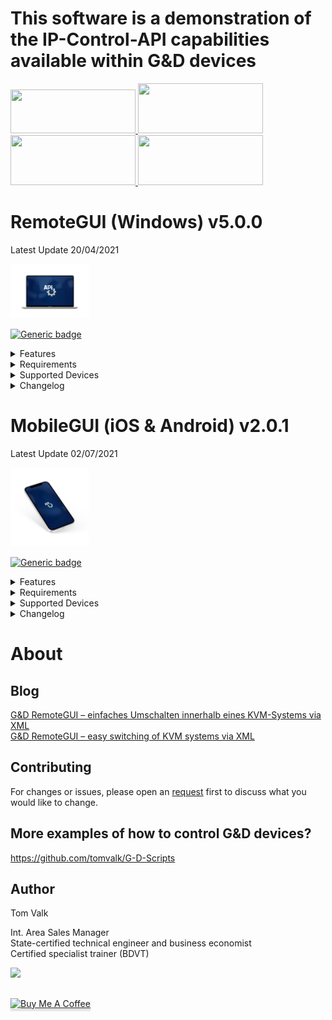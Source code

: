 # This software is a demonstration of the IP-Control-API capabilities available within G&D devices <br/>



<a href="https://testflight.apple.com/join/3QwH5VWa" target="_blank">
  <img src="https://camo.githubusercontent.com/9c6efaea581ae0ea2ce748fd94160c128f8f96da0f7f9307b11fa88acd17175f/68747470733a2f2f636f64656269742e73747564696f2f6d617a652d6b696e67646f6d2f6d617a652d6b696e67646f6d2d70726573736b69742f67726170686963732f74657374666c696768745f62616467652e706e67" width="200" height="70"/>
</a>

<a href="https://play.google.com/store/apps/details?id=com.mobilegui.android" target="_blank">
  <img src="https://play.google.com/intl/en_us/badges/images/generic/en-play-badge.png" width="200" height="80"/>
</a>

<a href="https://github.com/tomvalk/RemoteGUI-Releases/releases/tag/MobileGUI" target="_blank">
  <img src="https://www.yt3dl.net/images/apk-download-badge.png" width="200" height="80"/>
</a>


<a href="https://github.com/tomvalk/RemoteGUI-Releases/releases/tag/RemoteGUI" target="_blank">
  <img src="https://images.squarespace-cdn.com/content/v1/57eacb7e197aea92a6bb9682/1556121147198-U3JZP5DJZ7TQG9XFW4WV/ke17ZwdGBToddI8pDm48kCer5a32Hjd0zIRltAZ56MRZw-zPPgdn4jUwVcJE1ZvWQUxwkmyExglNqGp0IvTJZUJFbgE-7XRK3dMEBRBhUpwltLZdKwhAec3545lrL2t9njB-xvxgVWJEReCmYKzSeBiwy-EsC0c1Ort17sWLgzo/bezlio-app-badges-windows-version.png?format=1500w" width="200" height="80"/>
</a>





# RemoteGUI (Windows) v5.0.0
Latest Update 20/04/2021 

<img src="https://raw.githubusercontent.com/tomvalk/RemoteGUI-Releases/main/Mockup_Laptop.png" height="25%" width="25%">

[![Generic badge](https://img.shields.io/badge/Screenshots-RemoteGUI-orange.svg)](https://github.com/tomvalk/RemoteGUI-Releases/blob/main/Screenshot_RemoteGUI/)

<details><summary>Features</summary>
<p>
	

- Full integration of the IP-Control-API command set - connect, disconnect, login, logout etc.
- Shows the current connection status for all devices
- Automatic detection of all devices connected to a matrix incl. RemoteAccess and U2 devices
- Detection of newly connected devices during runtime
- Adjustment of states between online, ready and offline by PushEventNotfications during runtime
- PushEventNotfications can be shown as WIndows Messages for monitoring all conenctions
- Special commands like send messages to all devices or switch all devices at the same time can be executed directly
- Complete list with all connected devices incl. data like name, UID, port, features and much more
- Complete script builder with almost 200 API commands - Allows to create, test and export complete scripts with one click without XML knowledge
- Control and switching of additional KVM switches and MultiPower possible
- Locking access with a password is possible
- And much more!


</p>
</details>

<details><summary>Requirements</summary>
<p>

- Windows OS with Microsoft .net Framework 4.6 or higher
- It's recommended to use the latest G&D firmware in order to use all available functions and features
- The G&D firmware expansion IP-Control-API togehther with an activated Remote-Control-Port: 

```
Webinterface -> 'Your Device' -> Information -> Activated Features
Webinterface -> 'Your Device' -> Configuration -> Network -> Remote-Control -> TCP:xxxxx -> Enabled
```
</p>
</details>

<details><summary>Supported Devices</summary>
<p>

```
- ControlCenter-Digital
- ControlCenter-Compact
- ControlCenter-IP 2.0
- MUX-NT
- MUX-ATC
- Multipower-NT
```

</p>
</details>


<details><summary>Changelog</summary>
<p>
	
```
Changelog:
5.0.0
- New Design / Logo to match the MobileGUI
- Added the setting to show the Push-Event-Notification in the Windows Notifcation Center
- Added the option to show/hide Targets within the selected Workplace filter to the settings
- Overall improvements and bug fixes 

4.9.0
- Added the possibility to lock the RemoteGUI with a password 
	-> By default the password entry on startup is disabled and the password is 4658
- Added the setting to show only devices that are in the selected Workplace filter to the settings
- Moved RemoteMUX to the main window as a separate tab
- Moved Global Matrix Commands to the main window as a separate tab
- Added new RemoteMP tab for controlling MultiPower-NT 
	-> Requires firmware MultiPower-NT >= 1.1.000
- Overall improvements and bug fixes 

4.8.0
- Improved RemoteGUI appearance
	-> Added a Workplace Filter
	-> Added more apperance settings
	-> Added a Dark Mode (BETA)
- Added U2-LAN/U2+ device to the RemoteGUI and [Script Builder] 
- Added new IP-Control-API features for for MUX-ATC
	-> Single Signal Switching in the [Script Builder] for MUX-ATC
	-> Requires firmware MUX-ATC >= 1.1.000

4.7.0
- Added matrix overview tab to show all connected devices (can be copied to Excel etc.)
- Added lot of commands to the [Script Builder], more than 180x commands are now supported for
	-> ControlCenter-Compact, ControlCenter-Digital, ControlCenter-IP
	-> DL-MUX, MUX-NT, MUX-ATC
	-> RemoteAccess-CPU, MultiPower-NT
- Added new IP-Control-API features for ControlCenter-Compact / ControlCenter-Digital 
	-> Added <AllowTemporaryLogon> for OpenAccess-CON via the CON context menu (right click) and in the [Script Builder] 
	-> Added <selectvideostream> for DH devices via the CON context menu (right click) and in the [Script Builder]
	-> Improved <disconnectEvent> to show total connections to each CPU live now faster and can be switched off without refresh
	-> Requires firmware CC-Compact >= 1.4.000 / CC-Digital >= 2.3.000 and MTX-CON >= 1.7.000 for <selectvideostream>
- Overall speed improvements and bug fixes 

4.6.0
- Added support for [RemoteAccess-CPU] series

4.5.0
- Filter devices depending on status directly in the GUI accessable via the list icon beside the name filter options

4.4.0
- [Script Builder] XML code now in color and colorful
- Added support for [U2+CON/CPU] series

4.3.0 
- Added [Send Message] via CON context menu (again, got lost during the 4.0.0 update)
- Added [Disconnect all CONs] to CPU context menu

4.2.0
- Show total connections to each CPU live (can be switched off in the settings)
- Select [Connections] via the CPU context menu to get a list of all connected CONs 

4.1.0
- Performance improvements for large Matrix installations
- [Highlight] and pin CPUs and CONs via the context menu

4.0.0
- New and improved [RemoteGUI] design and features
- [Script Builder] improved for offline use
- Overall improvements and bug fixes

3.6.0
- New [Script Builder] layout

3.5.0
- Added a [SNMP Tester] accessable via the settings

3.4.0
- Show monitoring now supports [CON-2] and [DH] devices

3.3.0
- Added support for SNMP firmware detection

3.2.0
- [Script Builder] improvements and bug fixes

3.1.0
- Improved push notifications process

3.0.0
- Added support for [ControlCenter-IP] series

2.5.0
- [Script Builder] can now be used without active connection to the matrix

2.4.0
- Added support for [MUX-ATC] series
- Added support for [MUX-NT] series

2.3.0
- Improvements for large Matrix installations
- Added new features to [Script Builder]

2.2.0
- Added a counter for CPU and CON modules

2.1.0
- Added an option to filter CON and CPU modules by name

2.0.0
- New and improved [RemoteGUI] design and features

1.6.0
- Added [Hide] option on the right click context menu 
  -> This will hide the CON or CPU icons until you refresh or restart the [RemoteGUI]

1.5.0
- New [IP-Control-API] features added 
  -> Push Notifications <peripheral_power_on/off_event>
  -> <MatrixConnectionList> for Console and Targets

1.4.0
- Added layout options
- Added support for bridged [CATPro2] modules

1.3.0
- Added [U2-R-CPU/CON] support

1.2.0
- Push-Notifications now support live online / offline detection

1.1.0
- Newly connected devices are now added automatically to the [RemoteGUI]
- The matrix connection list can be updated by pressing the refresh button
- Login window appears if no user is logged in on a console
- Error messages when executing commands are now displayed with detailed information

1.0.0
- First release
```


</p>
</details>



# MobileGUI (iOS & Android) v2.0.1
Latest Update 02/07/2021

<img src="https://raw.githubusercontent.com/tomvalk/RemoteGUI-Releases/main/Mockup_Phone.png" height="25%" width="25%">

[![Generic badge](https://img.shields.io/badge/Screenshots-MobileGUI-orange.svg)](https://github.com/tomvalk/RemoteGUI-Releases/blob/main/Screenshot_MobileGUI/)


<details><summary>Features</summary>
<p>
	
- Full integration of the IP-Control-API command set - connect, disconnect, login, logout etc.
- Automatic detection of all devices connected to a matrix incl. RemoteAccess and U2 devices
- Script builder with lot of API commands - Allows to create, test and save scripts with one click without XML knowledge
- Full customization (color, size, icon etc.) of saved scripts
- PushEventNotfications can be shown as PushNotification for monitoring all conenction without opening the App 
- And much more!
</p>

</details>

<details><summary>Requirements</summary>
<p>

- Android 4.1 or higher
- iOS 8.0 or higher
<br/><br/>
- It's recommended to use the latest G&D firmware in order to use all available functions and features
- The G&D firmware expansion IP-Control-API togehther with an activated Remote-Control-Port: 

```
Webinterface -> 'Your Device' -> Information -> Activated Features
Webinterface -> 'Your Device' -> Configuration -> Network -> Remote-Control -> TCP:xxxxx -> Enabled
```
</p>
</details>

<details><summary>Supported Devices</summary>
<p>
	
```
- ControlCenter-Digital
- ControlCenter-Compact
- ControlCenter-IP 2.0
```
	
</p>
</details>

<details><summary>Changelog</summary>
<p>
	
```
2.0.1
    - Public release
    - Overall improvements and bug fixes  
	
1.9.0
     - Added Overview Tab
     - Framework update (background)
     - Overall improvements and bug fixes   
	
1.8.0
    - New sidebar design including:
        - easy script access
        - easy workplace filter
        - show last matrix response
    - New Matrix overview frames with monitoring
    - Overall improvements and bug fixes   

1.7.0
    - Added complete monitoring frame 
    - Small improvements and UI fixes

1.6.0
    - Popups and GUI were visually reworked
    - Added PushNotification for G&D Event-Notifications
    - Overall speed improvements and UI fixes

1.5.0 
    - Added U2(LAN) devices to the GUI   
    - Added visual customization of saved Scripts (via long press)                       
                            
1.4.0 
    - Added Easy Scripting feature to [Script Builder]    
    - Overall improvements and UI fixes
                           
1.3.0
    - "More..." commands now available via long press 
    - Added show/hide Targets to the Workplace filter* 
    - Added haptic feedback 
                            
1.2.0                            
    - Added "More..." commands to Targets and Consoles
    - Overall improvements and UI fixes
                
1.1.0 
    - Added full Script Builder  
    - Added Workplace Filter to GUI                        
                            
1.0.0 
    - First Release                                
```

</p>
</details>


# About
## Blog
[G&D RemoteGUI – einfaches Umschalten innerhalb eines KVM-Systems via XML](https://blog.gdsys.de/blog/2020/08/05/gd-remotegui-einfaches-umschalten-innerhalb-eines-kvm-systems-via-xml/) <br/>
[G&D RemoteGUI – easy switching of KVM systems via XML](https://blog.gdsys.de/en/2020/08/05/gd-remotegui-easy-switching-of-kvm-systems-via-xml/) <br/>

## Contributing
For changes or issues, please open an [request](https://github.com/tomvalk/RemoteGUI-Releases/issues) first to discuss what you would like to change. <br/>
	
## More examples of how to control G&D devices?
https://github.com/tomvalk/G-D-Scripts
	
## Author
Tom Valk   <br/>

Int. Area Sales Manager  <br/>
State-certified technical engineer and business economist <br/>
Certified specialist trainer (BDVT)

<a href="mailto:valk@live.de?"><img src="https://img.shields.io/badge/Send Mail-%23DD0031.svg?&style=for-the-badge&logo=mail&logoColor=white"/></a>

## 
<a href="https://www.buymeacoffee.com/tomtom1337" target="_blank"><img src="https://www.buymeacoffee.com/assets/img/custom_images/orange_img.png" alt="Buy Me A Coffee" style="height: 41px !important;width: 174px !important;box-shadow: 0px 3px 2px 0px rgba(190, 190, 190, 0.5) !important;-webkit-box-shadow: 0px 3px 2px 0px rgba(190, 190, 190, 0.5) !important;" ></a>
